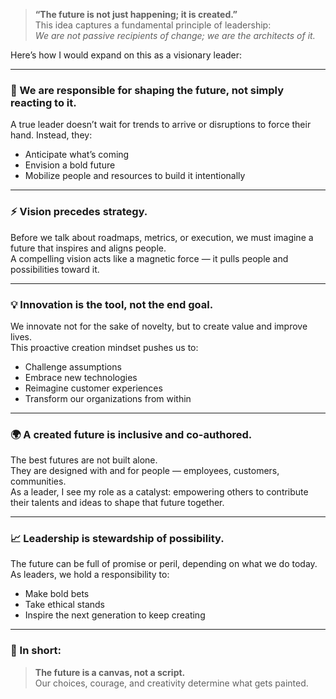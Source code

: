 > **“The future is not just happening; it is created.”**  
> This idea captures a fundamental principle of leadership:  
> *We are not passive recipients of change; we are the architects of it.*

Here’s how I would expand on this as a visionary leader:

---

### 🌟 We are responsible for shaping the future, not simply reacting to it.

A true leader doesn’t wait for trends to arrive or disruptions to force their hand. Instead, they:
- Anticipate what’s coming  
- Envision a bold future  
- Mobilize people and resources to build it intentionally  

---

### ⚡ Vision precedes strategy.

Before we talk about roadmaps, metrics, or execution, we must imagine a future that inspires and aligns people.  
A compelling vision acts like a magnetic force — it pulls people and possibilities toward it.

---

### 💡 Innovation is the tool, not the end goal.

We innovate not for the sake of novelty, but to create value and improve lives.  
This proactive creation mindset pushes us to:
- Challenge assumptions  
- Embrace new technologies  
- Reimagine customer experiences  
- Transform our organizations from within  

---

### 🌍 A created future is inclusive and co-authored.

The best futures are not built alone.  
They are designed with and for people — employees, customers, communities.  
As a leader, I see my role as a catalyst: empowering others to contribute their talents and ideas to shape that future together.

---

### 📈 Leadership is stewardship of possibility.

The future can be full of promise or peril, depending on what we do today.  
As leaders, we hold a responsibility to:
- Make bold bets  
- Take ethical stands  
- Inspire the next generation to keep creating  

---

### 🎨 In short:

> **The future is a canvas, not a script.**  
> Our choices, courage, and creativity determine what gets painted.
